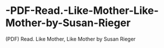 # -PDF-Read.-Like-Mother-Like-Mother-by-Susan-Rieger
(PDF) Read. Like Mother, Like Mother by Susan  Rieger

